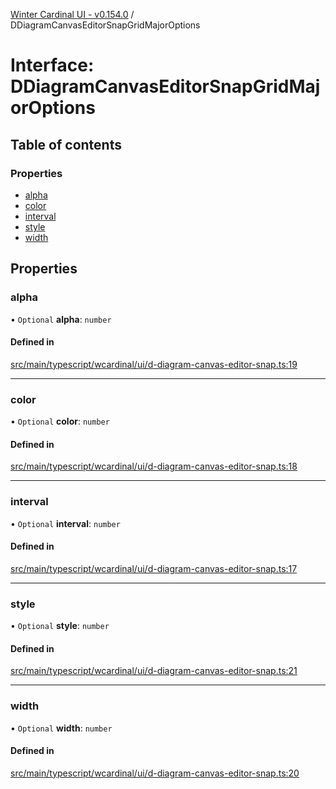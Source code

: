 [Winter Cardinal UI - v0.154.0](../index.md) / DDiagramCanvasEditorSnapGridMajorOptions

# Interface: DDiagramCanvasEditorSnapGridMajorOptions

## Table of contents

### Properties

- [alpha](DDiagramCanvasEditorSnapGridMajorOptions.md#alpha)
- [color](DDiagramCanvasEditorSnapGridMajorOptions.md#color)
- [interval](DDiagramCanvasEditorSnapGridMajorOptions.md#interval)
- [style](DDiagramCanvasEditorSnapGridMajorOptions.md#style)
- [width](DDiagramCanvasEditorSnapGridMajorOptions.md#width)

## Properties

### alpha

• `Optional` **alpha**: `number`

#### Defined in

[src/main/typescript/wcardinal/ui/d-diagram-canvas-editor-snap.ts:19](https://github.com/winter-cardinal/winter-cardinal-ui/blob/v0.154.0/src/main/typescript/wcardinal/ui/d-diagram-canvas-editor-snap.ts#L19)

___

### color

• `Optional` **color**: `number`

#### Defined in

[src/main/typescript/wcardinal/ui/d-diagram-canvas-editor-snap.ts:18](https://github.com/winter-cardinal/winter-cardinal-ui/blob/v0.154.0/src/main/typescript/wcardinal/ui/d-diagram-canvas-editor-snap.ts#L18)

___

### interval

• `Optional` **interval**: `number`

#### Defined in

[src/main/typescript/wcardinal/ui/d-diagram-canvas-editor-snap.ts:17](https://github.com/winter-cardinal/winter-cardinal-ui/blob/v0.154.0/src/main/typescript/wcardinal/ui/d-diagram-canvas-editor-snap.ts#L17)

___

### style

• `Optional` **style**: `number`

#### Defined in

[src/main/typescript/wcardinal/ui/d-diagram-canvas-editor-snap.ts:21](https://github.com/winter-cardinal/winter-cardinal-ui/blob/v0.154.0/src/main/typescript/wcardinal/ui/d-diagram-canvas-editor-snap.ts#L21)

___

### width

• `Optional` **width**: `number`

#### Defined in

[src/main/typescript/wcardinal/ui/d-diagram-canvas-editor-snap.ts:20](https://github.com/winter-cardinal/winter-cardinal-ui/blob/v0.154.0/src/main/typescript/wcardinal/ui/d-diagram-canvas-editor-snap.ts#L20)
